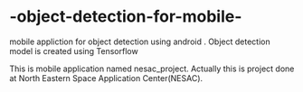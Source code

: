 # -object-detection-for-mobile-
mobile appliction for object detection using android  . Object detection model is created using Tensorflow

This is mobile application named nesac_project. Actually this is project done at North Eastern Space Application Center(NESAC).
